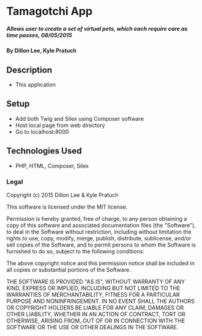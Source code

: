 # Tamagotchi App

##### Allows user to create a set of virtual pets, which each require care as time passes, 08/05/2015

#### By Dillon Lee, Kyle Pratuch

## Description

- This application

## Setup

- Add both Twig and Silex using Composer software
- Host local page from web directory
- Go to localhost:8000

## Technologies Used

- PHP, HTML, Composer, Silex

### Legal

Copyright (c) 2015 Dillon Lee & Kyle Pratuch

This software is licensed under the MIT license.

Permission is hereby granted, free of charge, to any person obtaining a copy
of this software and associated documentation files (the "Software"), to deal
in the Software without restriction, including without limitation the rights
to use, copy, modify, merge, publish, distribute, sublicense, and/or sell
copies of the Software, and to permit persons to whom the Software is
furnished to do so, subject to the following conditions:

The above copyright notice and this permission notice shall be included in
all copies or substantial portions of the Software.

THE SOFTWARE IS PROVIDED "AS IS", WITHOUT WARRANTY OF ANY KIND, EXPRESS OR
IMPLIED, INCLUDING BUT NOT LIMITED TO THE WARRANTIES OF MERCHANTABILITY,
FITNESS FOR A PARTICULAR PURPOSE AND NONINFRINGEMENT. IN NO EVENT SHALL THE
AUTHORS OR COPYRIGHT HOLDERS BE LIABLE FOR ANY CLAIM, DAMAGES OR OTHER
LIABILITY, WHETHER IN AN ACTION OF CONTRACT, TORT OR OTHERWISE, ARISING FROM,
OUT OF OR IN CONNECTION WITH THE SOFTWARE OR THE USE OR OTHER DEALINGS IN
THE SOFTWARE.
